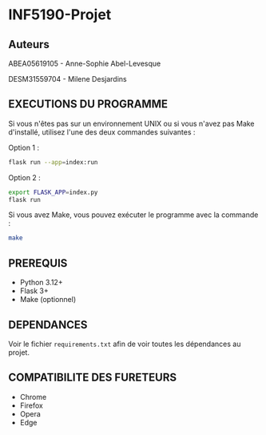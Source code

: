 # INF5190-Projet

## Auteurs

ABEA05619105 - Anne-Sophie Abel-Levesque

DESM31559704 - Milene Desjardins

## EXECUTIONS DU PROGRAMME

Si vous n'êtes pas sur un environnement UNIX ou si vous n'avez pas Make d'installé, utilisez l'une des deux commandes
suivantes :

Option 1 :

```sh
flask run --app=index:run
```

Option 2 :

``` sh
export FLASK_APP=index.py
flask run
```

Si vous avez Make, vous pouvez exécuter le programme avec la commande :

``` sh
make
```


## PREREQUIS

- Python 3.12+
- Flask 3+
- Make (optionnel)

## DEPENDANCES

Voir le fichier `requirements.txt` afin de voir toutes les dépendances au projet.

## COMPATIBILITE DES FURETEURS

- Chrome
- Firefox
- Opera
- Edge
